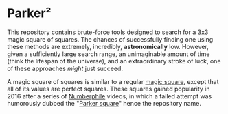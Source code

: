 # Parker²

This repository contains brute-force tools designed to search for a 3x3 magic square of squares. The chances of successfully finding one using these methods are extremely, incredibly, **astronomically** low. However, given a sufficiently large search range, an unimaginable amount of time (think the lifespan of the universe), and an extraordinary stroke of luck, one of these approaches *might* just succeed.

A magic square of squares is similar to a regular [magic square](https://en.wikipedia.org/wiki/Magic_square), except that all of its values are perfect squares. These squares gained popularity in 2016 after a series of [Numberphile](https://www.youtube.com/@numberphile) videos, in which a failed attempt was humorously dubbed the "[Parker square](https://www.youtube.com/watch?v=aOT_bG-vWyg)" hence the repository name.